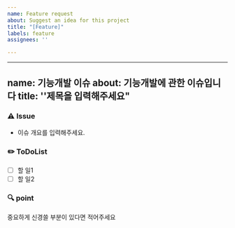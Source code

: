 ```yaml
---
name: Feature request
about: Suggest an idea for this project
title: "[Feature]"
labels: feature
assignees: ''

---
```


---
name: 기능개발 이슈
about: 기능개발에 관한 이슈입니다
title: ''제목을 입력해주세요"
---

### ⚠️ Issue
- 이슈 개요를 입력해주세요.

### ✏️ ToDoList
- [ ] 할 일1
- [ ] 할 일2

### 🔍 point
중요하게 신경쓸 부분이 있다면 적어주세요
